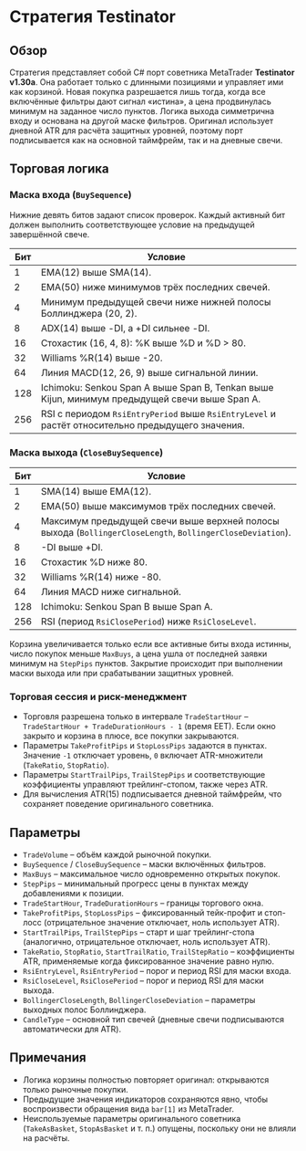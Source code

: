 # Стратегия Testinator

## Обзор

Стратегия представляет собой C# порт советника MetaTrader **Testinator v1.30a**. Она работает только с длинными позициями и управляет ими как корзиной. Новая покупка разрешается лишь тогда, когда все включённые фильтры дают сигнал «истина», а цена продвинулась минимум на заданное число пунктов. Логика выхода симметрична входу и основана на другой маске фильтров. Оригинал использует дневной ATR для расчёта защитных уровней, поэтому порт подписывается как на основной таймфрейм, так и на дневные свечи.

## Торговая логика

### Маска входа (`BuySequence`)

Нижние девять битов задают список проверок. Каждый активный бит должен выполнить соответствующее условие на предыдущей завершённой свече.

| Бит | Условие |
| --- | ------- |
| 1 | EMA(12) выше SMA(14). |
| 2 | EMA(50) ниже минимумов трёх последних свечей. |
| 4 | Минимум предыдущей свечи ниже нижней полосы Боллинджера (20, 2). |
| 8 | ADX(14) выше -DI, а +DI сильнее -DI. |
| 16 | Стохастик (16, 4, 8): %K выше %D и %D > 80. |
| 32 | Williams %R(14) выше -20. |
| 64 | Линия MACD(12, 26, 9) выше сигнальной линии. |
| 128 | Ichimoku: Senkou Span A выше Span B, Tenkan выше Kijun, минимум предыдущей свечи выше Span A. |
| 256 | RSI с периодом `RsiEntryPeriod` выше `RsiEntryLevel` и растёт относительно предыдущего значения. |

### Маска выхода (`CloseBuySequence`)

| Бит | Условие |
| --- | ------- |
| 1 | SMA(14) выше EMA(12). |
| 2 | EMA(50) выше максимумов трёх последних свечей. |
| 4 | Максимум предыдущей свечи выше верхней полосы выхода (`BollingerCloseLength`, `BollingerCloseDeviation`). |
| 8 | -DI выше +DI. |
| 16 | Стохастик %D ниже 80. |
| 32 | Williams %R(14) ниже -80. |
| 64 | Линия MACD ниже сигнальной. |
| 128 | Ichimoku: Senkou Span B выше Span A. |
| 256 | RSI (период `RsiClosePeriod`) ниже `RsiCloseLevel`. |

Корзина увеличивается только если все активные биты входа истинны, число покупок меньше `MaxBuys`, а цена ушла от последней заявки минимум на `StepPips` пунктов. Закрытие происходит при выполнении маски выхода или при срабатывании защитных уровней.

### Торговая сессия и риск-менеджмент

* Торговля разрешена только в интервале `TradeStartHour` – `TradeStartHour + TradeDurationHours - 1` (время EET). Если окно закрыто и корзина в плюсе, все покупки закрываются.
* Параметры `TakeProfitPips` и `StopLossPips` задаются в пунктах. Значение `-1` отключает уровень, `0` включает ATR-множители (`TakeRatio`, `StopRatio`).
* Параметры `StartTrailPips`, `TrailStepPips` и соответствующие коэффициенты управляют трейлинг-стопом, также через ATR.
* Для вычисления ATR(15) подписывается дневной таймфрейм, что сохраняет поведение оригинального советника.

## Параметры

* `TradeVolume` – объём каждой рыночной покупки.
* `BuySequence` / `CloseBuySequence` – маски включённых фильтров.
* `MaxBuys` – максимальное число одновременно открытых покупок.
* `StepPips` – минимальный прогресс цены в пунктах между добавлениями к позиции.
* `TradeStartHour`, `TradeDurationHours` – границы торгового окна.
* `TakeProfitPips`, `StopLossPips` – фиксированный тейк-профит и стоп-лосс (отрицательное значение отключает, ноль использует ATR).
* `StartTrailPips`, `TrailStepPips` – старт и шаг трейлинг-стопа (аналогично, отрицательное отключает, ноль использует ATR).
* `TakeRatio`, `StopRatio`, `StartTrailRatio`, `TrailStepRatio` – коэффициенты ATR, применяемые когда фиксированное значение равно нулю.
* `RsiEntryLevel`, `RsiEntryPeriod` – порог и период RSI для маски входа.
* `RsiCloseLevel`, `RsiClosePeriod` – порог и период RSI для маски выхода.
* `BollingerCloseLength`, `BollingerCloseDeviation` – параметры выходных полос Боллинджера.
* `CandleType` – основной тип свечей (дневные свечи подписываются автоматически для ATR).

## Примечания

* Логика корзины полностью повторяет оригинал: открываются только рыночные покупки.
* Предыдущие значения индикаторов сохраняются явно, чтобы воспроизвести обращения вида `bar[1]` из MetaTrader.
* Неиспользуемые параметры оригинального советника (`TakeAsBasket`, `StopAsBasket` и т. п.) опущены, поскольку они не влияли на расчёты.
